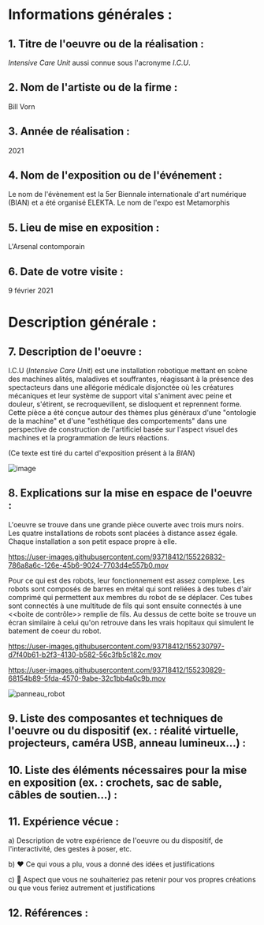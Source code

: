 # Informations générales :


## 1. Titre de l'oeuvre ou de la réalisation :

*Intensive Care Unit* aussi connue sous l'acronyme *I.C.U*. 


## 2. Nom de l'artiste ou de la firme :

Bill Vorn


## 3. Année de réalisation :

2021


## 4. Nom de l'exposition ou de l'événement :

Le nom de l'évènement est la 5er Biennale internationale d'art numérique (BIAN) et a été organisé ELEKTA. Le nom de l'expo est Metamorphis 


## 5. Lieu de mise en exposition :

L'Arsenal contomporain 


## 6. Date de votre visite : 

9 février 2021


# Description générale :


## 7. Description de l'oeuvre :  

I.C.U (*Intensive Care Unit*) est une installation robotique mettant en scène des machines alités, maladives et souffrantes, réagissant à la présence des spectacteurs dans une allégorie médicale disjonctée où les créatures mécaniques et leur système de support vital s'animent avec peine et douleur, s'étirent, se recroquevillent, se disloquent et reprennent forme. Cette pièce a été conçue autour des thèmes plus généraux d'une "ontologie de la machine" et d'une "esthétique des comportements" dans une perspective de construction de l'artificiel basée sur l'aspect visuel des machines et la programmation de leurs réactions.
 
(Ce texte est tiré du cartel d'exposition présent à la *BIAN*)
 
![image](https://user-images.githubusercontent.com/93718412/155224828-bc19619e-6dde-48c6-b1a9-7aafd4c4dfab.png)


## 8. Explications sur la mise en espace de l'oeuvre : 

L'oeuvre se trouve dans une grande pièce ouverte avec trois murs noirs. Les quatre installations de robots sont placées à distance assez égale. Chaque installation a son petit espace propre à elle. 

https://user-images.githubusercontent.com/93718412/155226832-786a8a6c-126e-45b6-9024-7703d4e557b0.mov

Pour ce qui est des robots, leur fonctionnement est assez complexe. Les robots sont composés de barres en métal qui sont reliées à des tubes d'air comprimé qui permettent aux membres du robot de se déplacer. Ces tubes sont connectés à une multitude de fils qui sont ensuite connectés à une <<boite de contrôle>> remplie de fils. Au dessus de cette boite se trouve un écran similaire à celui qu'on retrouve dans les vrais hopitaux qui simulent le batement de coeur du robot. 


https://user-images.githubusercontent.com/93718412/155230797-d7f40b61-b2f3-4130-b582-56c3fb5c182c.mov

https://user-images.githubusercontent.com/93718412/155230829-68154b89-5fda-4570-9abe-32c1bb4a0c9b.mov



![panneau_robot](https://user-images.githubusercontent.com/93718412/155231066-7562a0cd-46af-481a-b70f-e4e5a604133d.jpeg)







## 9. Liste des composantes et techniques de l'oeuvre ou du dispositif (ex. : réalité virtuelle, projecteurs, caméra USB, anneau lumineux...) :




## 10. Liste des éléments nécessaires pour la mise en exposition (ex. : crochets, sac de sable, câbles de soutien...) :



## 11. Expérience vécue :

 a) Description de votre expérience de l'oeuvre ou du dispositif, de l'interactivité, des gestes à poser, etc.

 b) ❤️ Ce qui vous a plu, vous a donné des idées et justifications

 c) 🤔 Aspect que vous ne souhaiteriez pas retenir pour vos propres créations ou que vous feriez autrement et justifications
 
 
 
 

 ## 12. Références :
 
 
 
 
 




